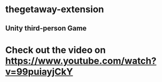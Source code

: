 ﻿# thegetaway-extension
 
 ## Unity third-person Game 
 # Check out the video on https://www.youtube.com/watch?v=99puiayjCkY
